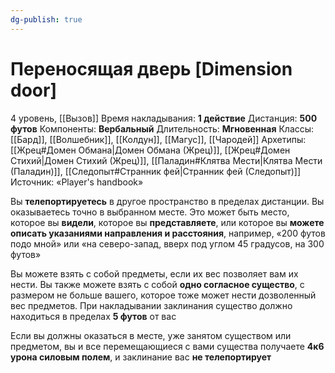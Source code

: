 ```yaml
---
dg-publish: true
---
```

# Переносящая дверь [Dimension door]
4 уровень, [[Вызов]]
Время накладывания: **1 действие**
Дистанция: **500 футов**
Компоненты: **Вербальный**
Длительность: **Мгновенная**
Классы: [[Бард]], [[Волшебник]], [[Колдун]], [[Магус]], [[Чародей]]
Архетипы: [[Жрец#Домен Обмана|Домен Обмана (Жрец)]], [[Жрец#Домен Стихий|Домен Стихий (Жрец)]], [[Паладин#Клятва Мести|Клятва Мести (Паладин)]], [[Следопыт#Странник фей|Странник фей (Следопыт)]]
Источник: «Player's handbook»

Вы **телепортируетесь** в другое пространство в пределах дистанции. Вы оказываетесь точно в выбранном месте. Это может быть место, которое вы **видели**, которое вы **представляете**, или которое вы **можете описать указаниями направления и расстояния**, например, «200 футов подо мной» или «на северо-запад, вверх под углом 45 градусов, на 300 футов»

Вы можете взять с собой предметы, если их вес позволяет вам их нести. Вы также можете взять с собой **одно согласное существо**, с размером не больше вашего, которое тоже может нести дозволенный вес предметов. При накладывании заклинания существо должно находиться в пределах **5 футов** от вас

Если вы должны оказаться в месте, уже занятом существом или предметом, вы и все перемещающиеся с вами существа получаете **4к6 урона силовым полем**, и заклинание вас **не телепортирует**